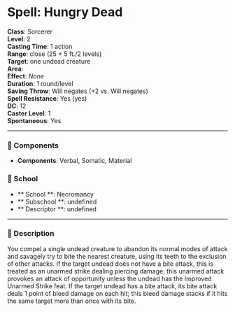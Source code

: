 
# Spell: Hungry Dead
**Class**: Sorcerer  
**Level**: 2  
**Casting Time**: 1 action  
**Range**: close (25 + 5 ft./2 levels)  
**Target**: one undead creature  
**Area**:   
**Effect**: _None_  
**Duration**: 1 round/level  
**Saving Throw**: Will negates (+2 vs. Will negates)  
**Spell Resistance**: Yes (yes)  
**DC**: 12  
**Caster Level**: 1  
**Spontaneous**: Yes

---

### 🔮 Components
- **Components**: Verbal, Somatic, Material

### 🏫 School
- ** School **: Necromancy
- ** Subschool **: undefined
- ** Descriptor **: undefined
---

### 📜 Description
You compel a single undead creature to abandon its normal modes of attack and savagely try to bite the nearest creature, using its teeth to the exclusion of other attacks. If the target undead does not have a bite attack, this is treated as an unarmed strike dealing piercing damage; this unarmed attack provokes an attack of opportunity unless the undead has the Improved Unarmed Strike feat. If the target undead has a bite attack, its bite attack deals 1 point of bleed damage on each hit; this bleed damage stacks if it hits the same target more than once with its bite.
